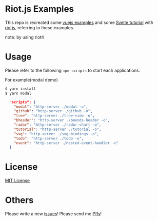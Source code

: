 # Riot.js Examples

This repo is recreated some [vuejs examples](https://jp.vuejs.org/v2/examples/) and some [Svelte tutorial](https://svelte.dev/tutorial/) with [riotjs](https://riot.js.org/), referring to these examples.

note: by using riot4

# Usage
Please refer to the following `npm scripts` to start each applications.

For example(modal demo)

```bash
$ yarn install
$ yarn modal
```

```json
  "scripts": {
    "modal": "http-server ./modal -o",
    "github": "http-server ./github -o",
    "tree": "http-server ./tree-view -o",
    "bheader": "http-server ./bounds-header -o",
    "radar": "http-server ./radar-chart -o",
    "tutorial": "http-server ./tutorial -o",
    "svg": "http-server ./svg-bindings -o",
    "todo": "http-server ./todo -o",
    "event": "http-server ./nested-event-handler -o"
  }
```

# License

[MIT License](https://github.com/kkeeth/riot-examples/blob/master/LICENSE)

# Others

Please write a new [issues](https://github.com/kkeeth/riot-examples/issues)! Please send me [PRs](https://github.com/kkeeth/riot-examples/pulls)!
